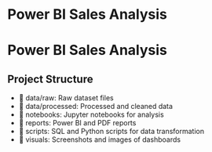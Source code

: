 # Power BI Sales Analysis
# Power BI Sales Analysis
## Project Structure
- 📂 data/raw: Raw dataset files
- 📂 data/processed: Processed and cleaned data
- 📂 notebooks: Jupyter notebooks for analysis
- 📂 reports: Power BI and PDF reports
- 📂 scripts: SQL and Python scripts for data transformation
- 📂 visuals: Screenshots and images of dashboards
